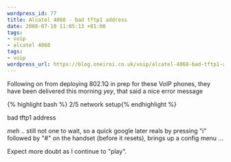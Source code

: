 ```yaml
--- 
wordpress_id: 77
title: Alcatel 4068 - bad tftp1 address
date: 2008-07-10 11:05:13 +01:00
tags: 
- voip
- alcatel 4068
tags: 
- voip
wordpress_url: https://blog.oneiroi.co.uk/voip/alcatel-4068-bad-tftp1-address
---
```

Following on from deploying 802.1Q in prep for these VoIP phones, they have been delivered this morning *yey*, that said a nice error message

{% highlight bash %}
2/5 network setup{% endhighlight %}

bad tftp1 address

*meh* .. still not one to wait, so a quick google later reals by pressing "i" followed by "#" on the handset (before it resets), brings up a config menu ...

Expect more doubt as I continue to "play".
